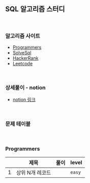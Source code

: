 ## SQL 알고리즘 스터디
</br>

### 알고리즘 사이트 
- [Programmers](https://programmers.co.kr/?utm_source=google&utm_medium=cpc&utm_campaign=brand_prgms_pc&gclid=CjwKCAjwsfuYBhAZEiwA5a6CDNqv782Pq7AqBhNmcPSolzy4pwUpBrKMxQRhG3ndXy7dkHsW_cZm9BoCF3sQAvD_BwE)
- [SolveSql](https://solvesql.com/problems/)
- [HackerRank](https://www.hackerrank.com/dashboard)
- [Leetcode](https://leetcode.com/problemset/database/)

</br>

### 상세풀이 - notion
- [notion 링크](https://www.notion.so/SQL-8770ac4533834ea0beb895605590c690)

</br>

### 문제 테이블
</br>

### Programmers
|   |제목|풀이|level|
|---|---|---|--|
|1|상위 N개 레코드| |`easy`|
